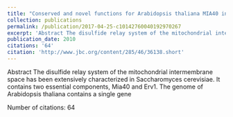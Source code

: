 ```yaml
---
title: "Conserved and novel functions for Arabidopsis thaliana MIA40 in assembly of proteins in mitochondria and peroxisomes"
collection: publications
permalink: /publication/2017-04-25-c10142760040192970267
excerpt: 'Abstract The disulfide relay system of the mitochondrial intermembrane space has been extensively characterized in Saccharomyces cerevisiae. It contains two essential components, Mia40 and Erv1. The genome of Arabidopsis thaliana contains a single gene '
publication_date: 2010
citations: '64'
citation: 'http://www.jbc.org/content/285/46/36138.short'
---
```

Abstract The disulfide relay system of the mitochondrial intermembrane space has been extensively characterized in Saccharomyces cerevisiae. It contains two essential components, Mia40 and Erv1. The genome of Arabidopsis thaliana contains a single gene 

Number of citations: 64